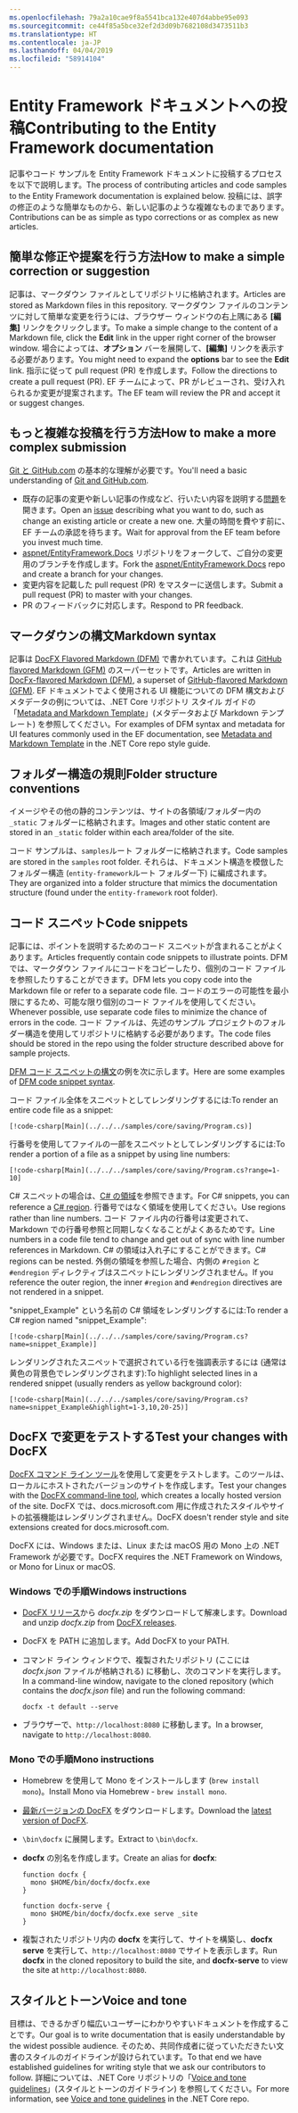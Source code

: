 ```yaml
---
ms.openlocfilehash: 79a2a10cae9f8a5541bca132e407d4abbe95e093
ms.sourcegitcommit: ce44f85a5bce32ef2d3d09b7682108d3473511b3
ms.translationtype: HT
ms.contentlocale: ja-JP
ms.lasthandoff: 04/04/2019
ms.locfileid: "58914104"
---
```

# <a name="contributing-to-the-entity-framework-documentation"></a><span data-ttu-id="b6fa2-101">Entity Framework ドキュメントへの投稿</span><span class="sxs-lookup"><span data-stu-id="b6fa2-101">Contributing to the Entity Framework documentation</span></span>

<span data-ttu-id="b6fa2-102">記事やコード サンプルを Entity Framework ドキュメントに投稿するプロセスを以下で説明します。</span><span class="sxs-lookup"><span data-stu-id="b6fa2-102">The process of contributing articles and code samples to the Entity Framework documentation is explained below.</span></span> <span data-ttu-id="b6fa2-103">投稿には、誤字の修正のような簡単なものから、新しい記事のような複雑なものまであります。</span><span class="sxs-lookup"><span data-stu-id="b6fa2-103">Contributions can be as simple as typo corrections or as complex as new articles.</span></span>

## <a name="how-to-make-a-simple-correction-or-suggestion"></a><span data-ttu-id="b6fa2-104">簡単な修正や提案を行う方法</span><span class="sxs-lookup"><span data-stu-id="b6fa2-104">How to make a simple correction or suggestion</span></span>

<span data-ttu-id="b6fa2-105">記事は、マークダウン ファイルとしてリポジトリに格納されます。</span><span class="sxs-lookup"><span data-stu-id="b6fa2-105">Articles are stored as Markdown files in this repository.</span></span> <span data-ttu-id="b6fa2-106">マークダウン ファイルのコンテンツに対して簡単な変更を行うには、ブラウザー ウィンドウの右上隅にある **[編集]** リンクをクリックします。</span><span class="sxs-lookup"><span data-stu-id="b6fa2-106">To make a simple change to the content of a Markdown file, click the **Edit** link in the upper right corner of the browser window.</span></span> <span data-ttu-id="b6fa2-107">場合によっては、**オプション** バーを展開して、**[編集]** リンクを表示する必要があります。</span><span class="sxs-lookup"><span data-stu-id="b6fa2-107">You might need to expand the **options** bar to see the **Edit** link.</span></span> <span data-ttu-id="b6fa2-108">指示に従って pull request (PR) を作成します。</span><span class="sxs-lookup"><span data-stu-id="b6fa2-108">Follow the directions to create a pull request (PR).</span></span> <span data-ttu-id="b6fa2-109">EF チームによって、PR がレビューされ、受け入れられるか変更が提案されます。</span><span class="sxs-lookup"><span data-stu-id="b6fa2-109">The EF team will review the PR and accept it or suggest changes.</span></span>

## <a name="how-to-make-a-more-complex-submission"></a><span data-ttu-id="b6fa2-110">もっと複雑な投稿を行う方法</span><span class="sxs-lookup"><span data-stu-id="b6fa2-110">How to make a more complex submission</span></span>

<span data-ttu-id="b6fa2-111">[Git と GitHub.com](https://guides.github.com/activities/hello-world/) の基本的な理解が必要です。</span><span class="sxs-lookup"><span data-stu-id="b6fa2-111">You'll need a basic understanding of [Git and GitHub.com](https://guides.github.com/activities/hello-world/).</span></span>

* <span data-ttu-id="b6fa2-112">既存の記事の変更や新しい記事の作成など、行いたい内容を説明する[問題](https://github.com/aspnet/EntityFramework.Docs/issues/new)を開きます。</span><span class="sxs-lookup"><span data-stu-id="b6fa2-112">Open an [issue](https://github.com/aspnet/EntityFramework.Docs/issues/new) describing what you want to do, such as change an existing article or create a new one.</span></span> <span data-ttu-id="b6fa2-113">大量の時間を費やす前に、EF チームの承認を待ちます。</span><span class="sxs-lookup"><span data-stu-id="b6fa2-113">Wait for approval from the EF team before you invest much time.</span></span>
* <span data-ttu-id="b6fa2-114">[aspnet/EntityFramework.Docs](https://github.com/aspnet/EntityFramework.Docs/) リポジトリをフォークして、ご自分の変更用のブランチを作成します。</span><span class="sxs-lookup"><span data-stu-id="b6fa2-114">Fork the [aspnet/EntityFramework.Docs](https://github.com/aspnet/EntityFramework.Docs/) repo and create a branch for your changes.</span></span>
* <span data-ttu-id="b6fa2-115">変更内容を記載した pull request (PR) をマスターに送信します。</span><span class="sxs-lookup"><span data-stu-id="b6fa2-115">Submit a pull request (PR) to master with your changes.</span></span>
* <span data-ttu-id="b6fa2-116">PR のフィードバックに対応します。</span><span class="sxs-lookup"><span data-stu-id="b6fa2-116">Respond to PR feedback.</span></span>

## <a name="markdown-syntax"></a><span data-ttu-id="b6fa2-117">マークダウンの構文</span><span class="sxs-lookup"><span data-stu-id="b6fa2-117">Markdown syntax</span></span>

<span data-ttu-id="b6fa2-118">記事は [DocFX Flavored Markdown (DFM)](http://dotnet.github.io/docfx/spec/docfx_flavored_markdown.html) で書かれています。これは [GitHub flavored Markdown (GFM)](https://guides.github.com/features/mastering-markdown/) のスーパーセットです。</span><span class="sxs-lookup"><span data-stu-id="b6fa2-118">Articles are written in [DocFx-flavored Markdown (DFM)](http://dotnet.github.io/docfx/spec/docfx_flavored_markdown.html), a superset of [GitHub-flavored Markdown (GFM)](https://guides.github.com/features/mastering-markdown/).</span></span> <span data-ttu-id="b6fa2-119">EF ドキュメントでよく使用される UI 機能についての DFM 構文およびメタデータの例については、.NET Core リポジトリ スタイル ガイドの「[Metadata and Markdown Template](https://github.com/dotnet/docs/blob/master/styleguide/template.md)」(メタデータおよび Markdown テンプレート) を参照してください。</span><span class="sxs-lookup"><span data-stu-id="b6fa2-119">For examples of DFM syntax and metadata for UI features commonly used in the EF documentation, see [Metadata and Markdown Template](https://github.com/dotnet/docs/blob/master/styleguide/template.md) in the .NET Core repo style guide.</span></span>

## <a name="folder-structure-conventions"></a><span data-ttu-id="b6fa2-120">フォルダー構造の規則</span><span class="sxs-lookup"><span data-stu-id="b6fa2-120">Folder structure conventions</span></span>

<span data-ttu-id="b6fa2-121">イメージやその他の静的コンテンツは、サイトの各領域/フォルダー内の `_static` フォルダーに格納されます。</span><span class="sxs-lookup"><span data-stu-id="b6fa2-121">Images and other static content are stored in an `_static` folder within each area/folder of the site.</span></span>

<span data-ttu-id="b6fa2-122">コード サンプルは、`samples`ルート フォルダーに格納されます。</span><span class="sxs-lookup"><span data-stu-id="b6fa2-122">Code samples are stored in the `samples` root folder.</span></span> <span data-ttu-id="b6fa2-123">それらは、ドキュメント構造を模倣したフォルダー構造 (`entity-framework`ルート フォルダー下) に編成されます。</span><span class="sxs-lookup"><span data-stu-id="b6fa2-123">They are organized into a folder structure that mimics the documentation structure (found under the `entity-framework` root folder).</span></span>

## <a name="code-snippets"></a><span data-ttu-id="b6fa2-124">コード スニペット</span><span class="sxs-lookup"><span data-stu-id="b6fa2-124">Code snippets</span></span>

<span data-ttu-id="b6fa2-125">記事には、ポイントを説明するためのコード スニペットが含まれることがよくあります。</span><span class="sxs-lookup"><span data-stu-id="b6fa2-125">Articles frequently contain code snippets to illustrate points.</span></span> <span data-ttu-id="b6fa2-126">DFM では、マークダウン ファイルにコードをコピーしたり、個別のコード ファイルを参照したりすることができます。</span><span class="sxs-lookup"><span data-stu-id="b6fa2-126">DFM lets you copy code into the Markdown file or refer to a separate code file.</span></span> <span data-ttu-id="b6fa2-127">コードのエラーの可能性を最小限にするため、可能な限り個別のコード ファイルを使用してください。</span><span class="sxs-lookup"><span data-stu-id="b6fa2-127">Whenever possible, use separate code files to minimize the chance of errors in the code.</span></span> <span data-ttu-id="b6fa2-128">コード ファイルは、先述のサンプル プロジェクトのフォルダー構造を使用してリポジトリに格納する必要があります。</span><span class="sxs-lookup"><span data-stu-id="b6fa2-128">The code files should be stored in the repo using the folder structure described above for sample projects.</span></span>

<span data-ttu-id="b6fa2-129">[DFM コード スニペットの構文](http://dotnet.github.io/docfx/spec/docfx_flavored_markdown.html#code-snippet)の例を次に示します。</span><span class="sxs-lookup"><span data-stu-id="b6fa2-129">Here are some examples of [DFM code snippet syntax](http://dotnet.github.io/docfx/spec/docfx_flavored_markdown.html#code-snippet).</span></span>

<span data-ttu-id="b6fa2-130">コード ファイル全体をスニペットとしてレンダリングするには:</span><span class="sxs-lookup"><span data-stu-id="b6fa2-130">To render an entire code file as a snippet:</span></span>

``` none
[!code-csharp[Main](../../../samples/core/saving/Program.cs)]
```

<span data-ttu-id="b6fa2-131">行番号を使用してファイルの一部をスニペットとしてレンダリングするには:</span><span class="sxs-lookup"><span data-stu-id="b6fa2-131">To render a portion of a file as a snippet by using line numbers:</span></span>

``` none
[!code-csharp[Main](../../../samples/core/saving/Program.cs?range=1-10]
```

<span data-ttu-id="b6fa2-132">C# スニペットの場合は、[C# の領域](https://msdn.microsoft.com/library/9a1ybwek.aspx)を参照できます。</span><span class="sxs-lookup"><span data-stu-id="b6fa2-132">For C# snippets, you can reference a [C# region](https://msdn.microsoft.com/library/9a1ybwek.aspx).</span></span> <span data-ttu-id="b6fa2-133">行番号ではなく領域を使用してください。</span><span class="sxs-lookup"><span data-stu-id="b6fa2-133">Use regions rather than line numbers.</span></span> <span data-ttu-id="b6fa2-134">コード ファイル内の行番号は変更されて、Markdown での行番号参照と同期しなくなることがよくあるためです。</span><span class="sxs-lookup"><span data-stu-id="b6fa2-134">Line numbers in a code file tend to change and get out of sync with line number references in Markdown.</span></span> <span data-ttu-id="b6fa2-135">C# の領域は入れ子にすることができます。</span><span class="sxs-lookup"><span data-stu-id="b6fa2-135">C# regions can be nested.</span></span> <span data-ttu-id="b6fa2-136">外側の領域を参照した場合、内側の `#region` と `#endregion` ディレクティブはスニペットにレンダリングされません。</span><span class="sxs-lookup"><span data-stu-id="b6fa2-136">If you reference the outer region, the inner `#region` and `#endregion` directives are not rendered in a snippet.</span></span>

<span data-ttu-id="b6fa2-137">"snippet_Example" という名前の C# 領域をレンダリングするには:</span><span class="sxs-lookup"><span data-stu-id="b6fa2-137">To render a C# region named "snippet_Example":</span></span>

``` none
[!code-csharp[Main](../../../samples/core/saving/Program.cs?name=snippet_Example)]
```

<span data-ttu-id="b6fa2-138">レンダリングされたスニペットで選択されている行を強調表示するには (通常は黄色の背景色でレンダリングされます):</span><span class="sxs-lookup"><span data-stu-id="b6fa2-138">To highlight selected lines in a rendered snippet (usually renders as yellow background color):</span></span>

``` none
[!code-csharp[Main](../../../samples/core/saving/Program.cs?name=snippet_Example&highlight=1-3,10,20-25)]
```

## <a name="test-your-changes-with-docfx"></a><span data-ttu-id="b6fa2-139">DocFX で変更をテストする</span><span class="sxs-lookup"><span data-stu-id="b6fa2-139">Test your changes with DocFX</span></span>

<span data-ttu-id="b6fa2-140">[DocFX コマンド ライン ツール](https://dotnet.github.io/docfx/tutorial/docfx_getting_started.html#2-use-docfx-as-a-command-line-tool)を使用して変更をテストします。このツールは、ローカルにホストされたバージョンのサイトを作成します。</span><span class="sxs-lookup"><span data-stu-id="b6fa2-140">Test your changes with the [DocFX command-line tool](https://dotnet.github.io/docfx/tutorial/docfx_getting_started.html#2-use-docfx-as-a-command-line-tool), which creates a locally hosted version of the site.</span></span> <span data-ttu-id="b6fa2-141">DocFX では、docs.microsoft.com 用に作成されたスタイルやサイトの拡張機能はレンダリングされません。</span><span class="sxs-lookup"><span data-stu-id="b6fa2-141">DocFX doesn't render style and site extensions created for docs.microsoft.com.</span></span>

<span data-ttu-id="b6fa2-142">DocFX には、Windows または、Linux または macOS 用の Mono 上の .NET Framework が必要です。</span><span class="sxs-lookup"><span data-stu-id="b6fa2-142">DocFX requires the .NET Framework on Windows, or Mono for Linux or macOS.</span></span>

### <a name="windows-instructions"></a><span data-ttu-id="b6fa2-143">Windows での手順</span><span class="sxs-lookup"><span data-stu-id="b6fa2-143">Windows instructions</span></span>

* <span data-ttu-id="b6fa2-144">[DocFX リリース](https://github.com/dotnet/docfx/releases)から *docfx.zip* をダウンロードして解凍します。</span><span class="sxs-lookup"><span data-stu-id="b6fa2-144">Download and unzip *docfx.zip* from [DocFX releases](https://github.com/dotnet/docfx/releases).</span></span>
* <span data-ttu-id="b6fa2-145">DocFX を PATH に追加します。</span><span class="sxs-lookup"><span data-stu-id="b6fa2-145">Add DocFX to your PATH.</span></span>
* <span data-ttu-id="b6fa2-146">コマンド ライン ウィンドウで、複製されたリポジトリ (ここには *docfx.json* ファイルが格納される) に移動し、次のコマンドを実行します。</span><span class="sxs-lookup"><span data-stu-id="b6fa2-146">In a command-line window, navigate to the cloned repository (which contains the *docfx.json* file) and run the following command:</span></span>

   ``` console
   docfx -t default --serve
   ```

* <span data-ttu-id="b6fa2-147">ブラウザーで、`http://localhost:8080` に移動します。</span><span class="sxs-lookup"><span data-stu-id="b6fa2-147">In a browser, navigate to `http://localhost:8080`.</span></span>

### <a name="mono-instructions"></a><span data-ttu-id="b6fa2-148">Mono での手順</span><span class="sxs-lookup"><span data-stu-id="b6fa2-148">Mono instructions</span></span>

* <span data-ttu-id="b6fa2-149">Homebrew を使用して Mono をインストールします (`brew install mono`)。</span><span class="sxs-lookup"><span data-stu-id="b6fa2-149">Install Mono via Homebrew - `brew install mono`.</span></span>
* <span data-ttu-id="b6fa2-150">[最新バージョンの DocFX](https://github.com/dotnet/docfx/releases/tag/v2.7.2) をダウンロードします。</span><span class="sxs-lookup"><span data-stu-id="b6fa2-150">Download the [latest version of DocFX](https://github.com/dotnet/docfx/releases/tag/v2.7.2).</span></span>
* <span data-ttu-id="b6fa2-151">`\bin\docfx` に展開します。</span><span class="sxs-lookup"><span data-stu-id="b6fa2-151">Extract to `\bin\docfx`.</span></span>
* <span data-ttu-id="b6fa2-152">**docfx** の別名を作成します。</span><span class="sxs-lookup"><span data-stu-id="b6fa2-152">Create an alias for **docfx**:</span></span>

  ``` console
  function docfx {
    mono $HOME/bin/docfx/docfx.exe
  }

  function docfx-serve {
    mono $HOME/bin/docfx/docfx.exe serve _site
  }
  ```

* <span data-ttu-id="b6fa2-153">複製されたリポジトリ内の **docfx** を実行して、サイトを構築し、**docfx serve** を実行して、`http://localhost:8080` でサイトを表示します。</span><span class="sxs-lookup"><span data-stu-id="b6fa2-153">Run **docfx** in the cloned repository to build the site, and **docfx-serve** to view the site at `http://localhost:8080`.</span></span>

## <a name="voice-and-tone"></a><span data-ttu-id="b6fa2-154">スタイルとトーン</span><span class="sxs-lookup"><span data-stu-id="b6fa2-154">Voice and tone</span></span>

<span data-ttu-id="b6fa2-155">目標は、できるかぎり幅広いユーザーにわかりやすいドキュメントを作成することです。</span><span class="sxs-lookup"><span data-stu-id="b6fa2-155">Our goal is to write documentation that is easily understandable by the widest possible audience.</span></span> <span data-ttu-id="b6fa2-156">そのため、共同作成者に従っていただきたい文書のスタイルのガイドラインが設けられています。</span><span class="sxs-lookup"><span data-stu-id="b6fa2-156">To that end we have established guidelines for writing style that we ask our contributors to follow.</span></span> <span data-ttu-id="b6fa2-157">詳細については、.NET Core リポジトリの「[Voice and tone guidelines](https://github.com/dotnet/docs/blob/master/styleguide/voice-tone.md)」(スタイルとトーンのガイドライン) を参照してください。</span><span class="sxs-lookup"><span data-stu-id="b6fa2-157">For more information, see [Voice and tone guidelines](https://github.com/dotnet/docs/blob/master/styleguide/voice-tone.md) in the .NET Core repo.</span></span>
